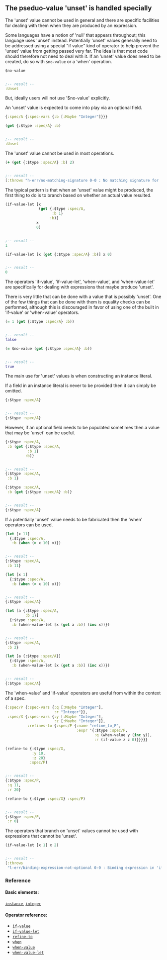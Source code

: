 <!---
  This markdown file was generated. Do not edit.
  -->

## The pseduo-value 'unset' is handled specially

The 'unset' value cannot be used in general and there are specific facilities for dealing with them when they are produced by an expression.

Some languages have a notion of 'null' that appears throughout; this language uses 'unset' instead. Potentially 'unset' values generally need to be addressed using a special "if value" kind of operator to help prevent the 'unset' value from getting passed very far. The idea is that most code should therefore not need to deal with it. If an 'unset' value does need to be created, do so with `$no-value` or a 'when' operation.

```clojure
$no-value


;-- result --
:Unset
```

But, ideally users will not use '$no-value' explicitly.

An 'unset' value is expected to come into play via an optional field.

```clojure
{:spec/A {:spec-vars {:b [:Maybe "Integer"]}}}
```

```clojure
(get {:$type :spec/A} :b)


;-- result --
:Unset
```

The 'unset' value cannot be used in most operations.

```clojure
(+ (get {:$type :spec/A} :b) 2)


;-- result --
[:throws "h-err/no-matching-signature 0-0 : No matching signature for '+'"]
```

The typical pattern is that when an 'unset' value might be produced, the first thing to do is to branch based on whether an actual value resulted.

```clojure
(if-value-let [x
               (get {:$type :spec/A,
                     :b 1}
                    :b)]
              x
              0)


;-- result --
1
```

```clojure
(if-value-let [x (get {:$type :spec/A} :b)] x 0)


;-- result --
0
```

The operators 'if-value', 'if-value-let', 'when-value', and 'when-value-let' are specifically for dealing with expressions that maybe produce 'unset'.

There is very little that can be done with a value that is possibly 'unset'. One of the few things that can be done with them is equality checks can be performed, although this is discouraged in favor of using one of the built in 'if-value' or 'when-value' operators.

```clojure
(= 1 (get {:$type :spec/A} :b))


;-- result --
false
```

```clojure
(= $no-value (get {:$type :spec/A} :b))


;-- result --
true
```

The main use for 'unset' values is when constructing an instance literal.

If a field in an instance literal is never to be provided then it can simply be omitted.

```clojure
{:$type :spec/A}


;-- result --
{:$type :spec/A}
```

However, if an optional field needs to be populated sometimes then a value that may be 'unset' can be useful.

```clojure
{:$type :spec/A,
 :b (get {:$type :spec/A,
          :b 1}
         :b)}


;-- result --
{:$type :spec/A,
 :b 1}
```

```clojure
{:$type :spec/A,
 :b (get {:$type :spec/A} :b)}


;-- result --
{:$type :spec/A}
```

If a potentially 'unset' value needs to be fabricated then the 'when' operators can be used.

```clojure
(let [x 11]
  {:$type :spec/A,
   :b (when (> x 10) x)})


;-- result --
{:$type :spec/A,
 :b 11}
```

```clojure
(let [x 1]
  {:$type :spec/A,
   :b (when (> x 10) x)})


;-- result --
{:$type :spec/A}
```

```clojure
(let [a {:$type :spec/A,
         :b 1}]
  {:$type :spec/A,
   :b (when-value-let [x (get a :b)] (inc x))})


;-- result --
{:$type :spec/A,
 :b 2}
```

```clojure
(let [a {:$type :spec/A}]
  {:$type :spec/A,
   :b (when-value-let [x (get a :b)] (inc x))})


;-- result --
{:$type :spec/A}
```

The 'when-value' and 'if-value' operators are useful from within the context of a spec.

```clojure
{:spec/P {:spec-vars {:q [:Maybe "Integer"],
                      :r "Integer"}},
 :spec/X {:spec-vars {:y [:Maybe "Integer"],
                      :z [:Maybe "Integer"]},
          :refines-to {:spec/P {:name "refine_to_P",
                                :expr '{:$type :spec/P,
                                        :q (when-value y (inc y)),
                                        :r (if-value z z 0)}}}}}
```

```clojure
(refine-to {:$type :spec/X,
            :y 10,
            :z 20}
           :spec/P)


;-- result --
{:$type :spec/P,
 :q 11,
 :r 20}
```

```clojure
(refine-to {:$type :spec/X} :spec/P)


;-- result --
{:$type :spec/P,
 :r 0}
```

The operators that branch on 'unset' values cannot be used with expressions that cannot be 'unset'.

```clojure
(if-value-let [x 1] x 2)


;-- result --
[:throws
 "l-err/binding-expression-not-optional 0-0 : Binding expression in 'if-value-let' must have an optional type"]
```

### Reference

#### Basic elements:

[`instance`](../halite_basic-syntax-reference.md#instance), [`integer`](../halite_basic-syntax-reference.md#integer)

#### Operator reference:

* [`if-value`](../halite_full-reference.md#if-value)
* [`if-value-let`](../halite_full-reference.md#if-value-let)
* [`refine-to`](../halite_full-reference.md#refine-to)
* [`when`](../halite_full-reference.md#when)
* [`when-value`](../halite_full-reference.md#when-value)
* [`when-value-let`](../halite_full-reference.md#when-value-let)


